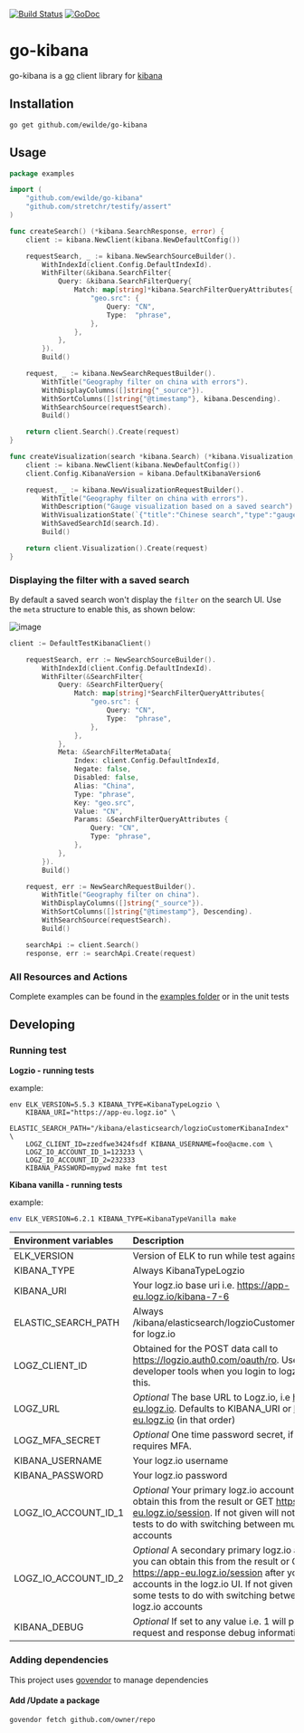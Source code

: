 [![Build Status](https://travis-ci.org/ewilde/go-kibana.svg?branch=master)](https://travis-ci.org/ewilde/go-kibana) [![GoDoc](https://godoc.org/github.com/ewilde/go-kibana?status.svg)](https://godoc.org/github.com/ewilde/go-kibana)

# go-kibana
go-kibana is a [go](https://golang.org/) client library for [kibana](https://github.com/elastic/kibana)

## Installation

```
go get github.com/ewilde/go-kibana
```

## Usage
```go
package examples

import (
	"github.com/ewilde/go-kibana"
	"github.com/stretchr/testify/assert"
)

func createSearch() (*kibana.SearchResponse, error) {
	client := kibana.NewClient(kibana.NewDefaultConfig())

	requestSearch, _ := kibana.NewSearchSourceBuilder().
		WithIndexId(client.Config.DefaultIndexId).
		WithFilter(&kibana.SearchFilter{
			Query: &kibana.SearchFilterQuery{
				Match: map[string]*kibana.SearchFilterQueryAttributes{
					"geo.src": {
						Query: "CN",
						Type:  "phrase",
					},
				},
			},
		}).
		Build()

	request, _ := kibana.NewSearchRequestBuilder().
		WithTitle("Geography filter on china with errors").
		WithDisplayColumns([]string{"_source"}).
		WithSortColumns([]string{"@timestamp"}, kibana.Descending).
		WithSearchSource(requestSearch).
		Build()

	return client.Search().Create(request)
}

func createVisualization(search *kibana.Search) (*kibana.Visualization, error) {
	client := kibana.NewClient(kibana.NewDefaultConfig())
	client.Config.KibanaVersion = kibana.DefaultKibanaVersion6

	request, _ := kibana.NewVisualizationRequestBuilder().
		WithTitle("Geography filter on china with errors").
		WithDescription("Gauge visualization based on a saved search").
		WithVisualizationState(`{"title":"Chinese search","type":"gauge","params":{"type":"gauge","addTooltip":true,"addLegend":true,"gauge":{"verticalSplit":false,"extendRange":true,"percentageMode":false,"gaugeType":"Arc","gaugeStyle":"Full","backStyle":"Full","orientation":"vertical","colorSchema":"Green to Red","gaugeColorMode":"Labels","colorsRange":[{"from":0,"to":50},{"from":50,"to":75},{"from":75,"to":100}],"invertColors":false,"labels":{"show":true,"color":"black"},"scale":{"show":true,"labels":false,"color":"#333"},"type":"meter","style":{"bgWidth":0.9,"width":0.9,"mask":false,"bgMask":false,"maskBars":50,"bgFill":"#eee","bgColor":false,"subText":"","fontSize":60,"labelColor":true}}},"aggs":[{"id":"1","enabled":true,"type":"count","schema":"metric","params":{}}]}`).
		WithSavedSearchId(search.Id).
		Build()

	return client.Visualization().Create(request)
}
```

### Displaying the filter with a saved search
By default a saved search won't display the `filter` on the search UI.
Use the `meta` structure to enable this, as shown below:

![image](https://user-images.githubusercontent.com/329397/36351467-714aeac2-14a2-11e8-9f83-225844da579e.png)

```go
client := DefaultTestKibanaClient()

	requestSearch, err := NewSearchSourceBuilder().
		WithIndexId(client.Config.DefaultIndexId).
		WithFilter(&SearchFilter{
			Query: &SearchFilterQuery{
				Match: map[string]*SearchFilterQueryAttributes{
					"geo.src": {
						Query: "CN",
						Type:  "phrase",
					},
				},
			},
			Meta: &SearchFilterMetaData{
				Index: client.Config.DefaultIndexId,
				Negate: false,
				Disabled: false,
				Alias: "China",
				Type: "phrase",
				Key: "geo.src",
				Value: "CN",
				Params: &SearchFilterQueryAttributes {
					Query: "CN",
					Type: "phrase",
				},
			},
		}).
		Build()

	request, err := NewSearchRequestBuilder().
		WithTitle("Geography filter on china").
		WithDisplayColumns([]string{"_source"}).
		WithSortColumns([]string{"@timestamp"}, Descending).
		WithSearchSource(requestSearch).
		Build()

	searchApi := client.Search()
	response, err := searchApi.Create(request)
```

### All Resources and Actions
Complete examples can be found in the [examples folder](examples) or
in the unit tests


## Developing
### Running test
**Logzio - running tests**

example:
```
env ELK_VERSION=5.5.3 KIBANA_TYPE=KibanaTypeLogzio \
    KIBANA_URI="https://app-eu.logz.io" \
    ELASTIC_SEARCH_PATH="/kibana/elasticsearch/logzioCustomerKibanaIndex" \
    LOGZ_CLIENT_ID=zzedfwe3424fsdf KIBANA_USERNAME=foo@acme.com \
    LOGZ_IO_ACCOUNT_ID_1=123233 \
    LOGZ_IO_ACCOUNT_ID_2=232333
    KIBANA_PASSWORD=mypwd make fmt test
```

**Kibana vanilla - running tests**

example:
```bash
env ELK_VERSION=6.2.1 KIBANA_TYPE=KibanaTypeVanilla make
```

| Environment variables           | Description                             |
|:----------------|:----------------------------------------|
| ELK_VERSION| Version of ELK to run while test against logzio |
| KIBANA_TYPE| Always  KibanaTypeLogzio|
| KIBANA_URI| Your logz.io base uri i.e. https://app-eu.logz.io/kibana-7-6 |
| ELASTIC_SEARCH_PATH| Always /kibana/elasticsearch/logzioCustomerKibanaIndex for logz.io|
| LOGZ_CLIENT_ID| Obtained for the POST data call to https://logzio.auth0.com/oauth/ro. Use chrome developer tools when you login to logz.io to obtain this. |
| LOGZ_URL| *Optional* The base URL to Logz.io, i.e https://app-eu.logz.io. Defaults to KIBANA_URI or https://app-eu.logz.io (in that order)|
|LOGZ_MFA_SECRET| _Optional_ One time password secret, if account requires MFA. |
| KIBANA_USERNAME| Your logz.io username|
| KIBANA_PASSWORD| Your logz.io password|
| LOGZ_IO_ACCOUNT_ID_1| *Optional* Your primary logz.io account id, you can obtain this from the result or GET https://app-eu.logz.io/session. If not given will not run some tests to do with switching between multiple logz.io accounts|
| LOGZ_IO_ACCOUNT_ID_2| *Optional* A secondary primary logz.io account id, you can obtain this from the result or GET https://app-eu.logz.io/session after you switch accounts in the logz.io UI. If not given will not run some tests to do with switching between multiple logz.io accounts|
| KIBANA_DEBUG| *Optional* If set to any value i.e. 1 will print http request and response debug information|

### Adding dependencies
This project uses [govendor](https://github.com/kardianos/govendor) to manage dependencies

#### Add /Update a package
`govendor fetch github.com/owner/repo`
